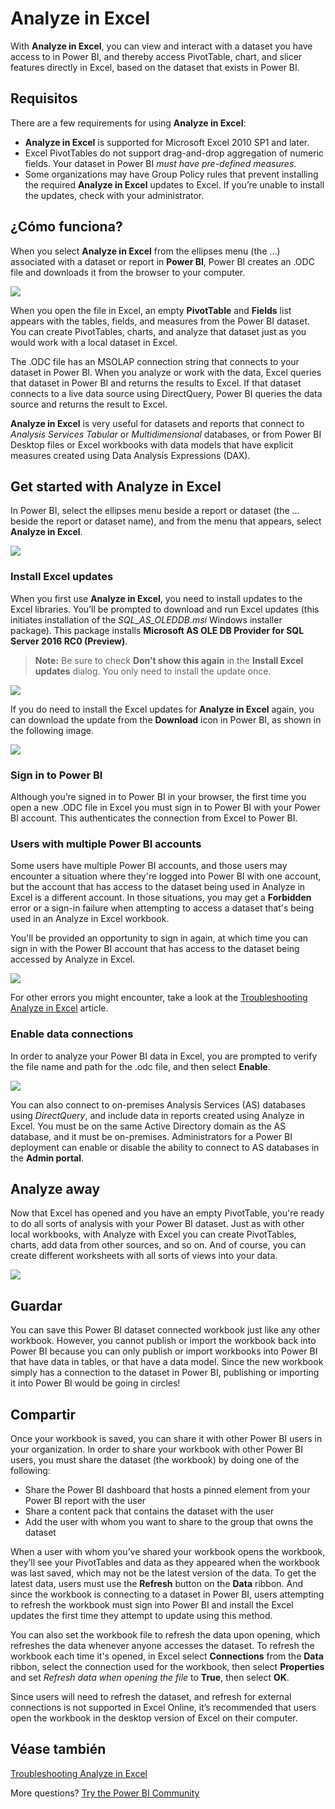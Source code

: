 <properties
   pageTitle="Analyze in Excel"
   description="Learn about how to analyze Power BI datasets in Excel"
   services="powerbi"
   documentationCenter=""
   authors="davidiseminger"
   manager="mblythe"
   backup=""
   editor=""
   tags=""
   qualityFocus="complete"
   qualityDate=""/>

<tags
   ms.service="powerbi"
   ms.devlang="NA"
   ms.topic="article"
   ms.tgt_pltfrm="NA"
   ms.workload="powerbi"
   ms.date="09/27/2016"
   ms.author="davidi"/>

# Analyze in Excel
With <bpt id="p1">**</bpt>Analyze in Excel<ept id="p1">**</ept>, you can view and interact with a dataset you have access to in Power BI, and thereby access PivotTable, chart, and slicer features directly in Excel, based on the dataset that exists in Power BI.

## Requisitos
There are a few requirements for using <bpt id="p1">**</bpt>Analyze in Excel<ept id="p1">**</ept>:
- <bpt id="p1">**</bpt>Analyze in Excel<ept id="p1">**</ept> is supported for Microsoft Excel 2010 SP1 and later.
- Excel PivotTables do not support drag-and-drop aggregation of numeric fields. Your dataset in Power BI <bpt id="p1">*</bpt>must have pre-defined measures<ept id="p1">*</ept>.
- Some organizations may have Group Policy rules that prevent installing the required <bpt id="p1">**</bpt>Analyze in Excel<ept id="p1">**</ept> updates to Excel. If you’re unable to install the updates, check with your administrator.

## ¿Cómo funciona?
When you select <bpt id="p1">**</bpt>Analyze in Excel<ept id="p1">**</ept> from the ellipses menu (the ...) associated with a dataset or report in <bpt id="p2">**</bpt>Power BI<ept id="p2">**</ept>, Power BI creates an .ODC file and downloads it from the browser to your computer.

![](media/powerbi-service-analyze-in-excel/pbi_anlz_excel_menu.png)

When you open the file in Excel, an empty <bpt id="p1">**</bpt>PivotTable<ept id="p1">**</ept> and <bpt id="p2">**</bpt>Fields<ept id="p2">**</ept> list appears with the tables, fields, and measures from the Power BI dataset. You can create PivotTables, charts, and analyze that dataset just as you would work with a local dataset in Excel.

The .ODC file has an MSOLAP connection string that connects to your dataset in Power BI. When you analyze or work with the data, Excel queries that dataset in Power BI and returns the results to Excel. If that dataset connects to a live data source using DirectQuery, Power BI queries the data source and returns the result to Excel.

<bpt id="p1">**</bpt>Analyze in Excel<ept id="p1">**</ept> is very useful for datasets and reports that connect to <bpt id="p2">*</bpt>Analysis Services Tabular<ept id="p2">*</ept> or <bpt id="p3">*</bpt>Multidimensional<ept id="p3">*</ept> databases, or from Power BI Desktop files or Excel workbooks with data models that have explicit measures created using Data Analysis Expressions (DAX).

## Get started with Analyze in Excel

In Power BI, select the ellipses menu beside a report or dataset (the ... beside the report or dataset name), and from the menu that appears, select <bpt id="p1">**</bpt>Analyze in Excel<ept id="p1">**</ept>.

![](media/powerbi-service-analyze-in-excel/pbi_anlz_excel_menu.png)


### Install Excel updates
When you first use <bpt id="p1">**</bpt>Analyze in Excel<ept id="p1">**</ept>, you need to install updates to the Excel libraries. You’ll be prompted to download and run Excel updates (this initiates installation of the <bpt id="p1">*</bpt>SQL_AS_OLEDDB.msi<ept id="p1">*</ept> Windows installer package). This package installs <bpt id="p1">**</bpt>Microsoft AS OLE DB Provider for SQL Server 2016 RC0 (Preview)<ept id="p1">**</ept>.

> <bpt id="p1">**</bpt>Note:<ept id="p1">**</ept> Be sure to check <bpt id="p2">**</bpt>Don’t show this again<ept id="p2">**</ept> in the <bpt id="p3">**</bpt>Install Excel updates<ept id="p3">**</ept> dialog. You only need to install the update once.

![](media/powerbi-service-analyze-in-excel/pbi_anlz_excel_dontshow.png)

If you do need to install the Excel updates for <bpt id="p1">**</bpt>Analyze in Excel<ept id="p1">**</ept> again, you can download the update from the <bpt id="p2">**</bpt>Download<ept id="p2">**</ept> icon in Power BI, as shown in the following image.

![](media/powerbi-service-analyze-in-excel/pbi_anlz_excel_download_again.png)

### Sign in to Power BI
Although you’re signed in to Power BI in your browser, the first time you open a new .ODC file in Excel you must sign in to Power BI with your Power BI account. This authenticates the connection from Excel to Power BI.

### Users with multiple Power BI accounts
Some users have multiple Power BI accounts, and those users may encounter a situation where they're logged into Power BI with one account, but the account that has access to the dataset being used in Analyze in Excel is a different account. In those situations, you may get a <bpt id="p1">**</bpt>Forbidden<ept id="p1">**</ept> error or a sign-in failure when attempting to access a dataset that's being used in an Analyze in Excel workbook.

You'll be provided an opportunity to sign in again, at which time you can sign in with the Power BI account that has access to the dataset being accessed by Analyze in Excel.

![](media/powerbi-service-analyze-in-excel/pbi_anlz_excel_AADlogin.png)

For other errors you might encounter, take a look at the <bpt id="p1">[</bpt>Troubleshooting Analyze in Excel<ept id="p1">](powerbi-desktop-troubleshooting-analyze-in-excel.md)</ept> article.

### Enable data connections
In order to analyze your Power BI data in Excel, you are prompted to verify the file name and path for the .odc file, and then select <bpt id="p1">**</bpt>Enable<ept id="p1">**</ept>.

![](media/powerbi-service-analyze-in-excel/pbi_anlz_excel_enable.png)

You can also connect to on-premises Analysis Services (AS) databases using <bpt id="p1">*</bpt>DirectQuery<ept id="p1">*</ept>, and include data in reports created using Analyze in Excel. You must be on the same Active Directory domain as the AS database, and it must be on-premises. Administrators for a Power BI deployment can enable or disable the ability to connect to AS databases in the <bpt id="p1">**</bpt>Admin portal<ept id="p1">**</ept>.

## Analyze away
Now that Excel has opened and you have an empty PivotTable, you're ready to do all sorts of analysis with your Power BI dataset. Just as with other local workbooks, with Analyze with Excel you can create PivotTables, charts, add data from other sources, and so on. And of course, you can create different worksheets with all sorts of views into your data.

![](media/powerbi-service-analyze-in-excel/pbi_anlz_excel_chart.png)

## Guardar
You can save this Power BI dataset connected workbook just like any other workbook. However, you cannot publish or import the workbook back into Power BI because you can only publish or import workbooks into Power BI that have data in tables, or that have a data model. Since the new workbook simply has a connection to the dataset in Power BI, publishing or importing it into Power BI would be going in circles!

## Compartir
Once your workbook is saved, you can share it with other Power BI users in your organization. In order to share your workbook with other Power BI users, you must share the dataset (the workbook) by doing one of the following:

-   Share the Power BI dashboard that hosts a pinned element from your Power BI report with the user
-   Share a content pack that contains the dataset with the user
-   Add the user with whom you want to share to the group that owns the dataset

When a user with whom you’ve shared your workbook opens the workbook, they’ll see your PivotTables and data as they appeared when the workbook was last saved, which may not be the latest version of the data. To get the latest data, users must use the <bpt id="p1">**</bpt>Refresh<ept id="p1">**</ept> button on the <bpt id="p2">**</bpt>Data<ept id="p2">**</ept> ribbon. And since the workbook is connecting to a dataset in Power BI, users attempting to refresh the workbook must sign into Power BI and install the Excel updates the first time they attempt to update using this method.

You can also set the workbook file to refresh the data upon opening, which refreshes the data whenever anyone accesses the dataset. To refresh the workbook each time it's opened, in Excel select <bpt id="p1">**</bpt>Connections<ept id="p1">**</ept> from the <bpt id="p2">**</bpt>Data<ept id="p2">**</ept> ribbon, select the connection used for the workbook, then select <bpt id="p3">**</bpt>Properties<ept id="p3">**</ept> and set <bpt id="p4">*</bpt>Refresh data when opening the file<ept id="p4">*</ept> to <bpt id="p5">**</bpt>True<ept id="p5">**</ept>, then select <bpt id="p6">**</bpt>OK<ept id="p6">**</ept>.

Since users will need to refresh the dataset, and refresh for external connections is not supported in Excel Online, it’s recommended that users open the workbook in the desktop version of Excel on their computer.

## Véase también  

[Troubleshooting Analyze in Excel](powerbi-desktop-troubleshooting-analyze-in-excel.md)

More questions? [Try the Power BI Community](http://community.powerbi.com/)
